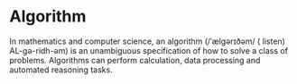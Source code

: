 # Algorithm
In mathematics and computer science, an algorithm (/ˈælɡərɪðəm/ ( listen) AL-gə-ridh-əm) is an unambiguous specification of how to solve a class of problems. Algorithms can perform calculation, data processing and automated reasoning tasks.
